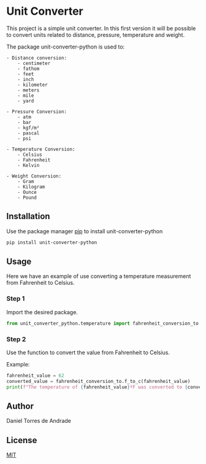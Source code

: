 # Unit Converter

This project is a simple unit converter.
In this first version it will be possible to convert units related to distance, pressure, temperature and weight.

The package unit-converter-python is used to:
	
 	- Distance conversion:
		- centimeter
		- fathom
		- feet
		- inch
		- kilometer
		- meters
		- mile
		- yard

	- Pressure Conversion:
		- atm
		- bar
		- kgf/m²
		- pascal
		- psi

	- Temperature Conversion:
		- Celsius
		- Fahrenheit
		- Kelvin

	- Weight Conversion:
		- Gram
		- Kilogram
		- Ounce
		- Pound

## Installation

Use the package manager [pip](https://pip.pypa.io/en/stable/) to install unit-converter-python

```bash
pip install unit-converter-python
```

## Usage

Here we have an example of use converting a temperature measurement from Fahrenheit to Celsius.

### Step 1
Import the desired package.

```python
from unit_converter_python.temperature import fahrenheit_conversion_to
```

### Step 2
Use the function to convert the value from Fahrenheit to Celsius.

Example:
```python
fahrenheit_value = 62
converted_value = fahrenheit_conversion_to.f_to_c(fahrenheit_value)
print(f"The temperature of {fahrenheit_value}ºF was converted to {converted_value:.2F}ºC.")
```

## Author
Daniel Torres de Andrade

## License
[MIT](https://choosealicense.com/licenses/mit/)
